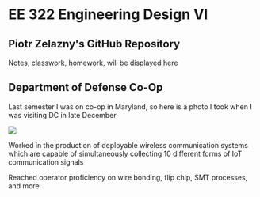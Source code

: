 # EE 322 Engineering Design VI
## Piotr Zelazny's GitHub Repository 

Notes, classwork, homework, will be displayed here

## Department of Defense Co-Op

Last semester I was on co-op in Maryland, so here is a photo I took when I was visiting DC in late December 

![](https://user-images.githubusercontent.com/78445229/150887833-a5a83f00-c6cc-411e-82ec-4f16afac9681.jpg)


Worked in the production of deployable wireless communication systems which are capable of simultaneously collecting 10 different forms of IoT communication signals

Reached operator proficiency on wire bonding, flip chip, SMT processes, and more
